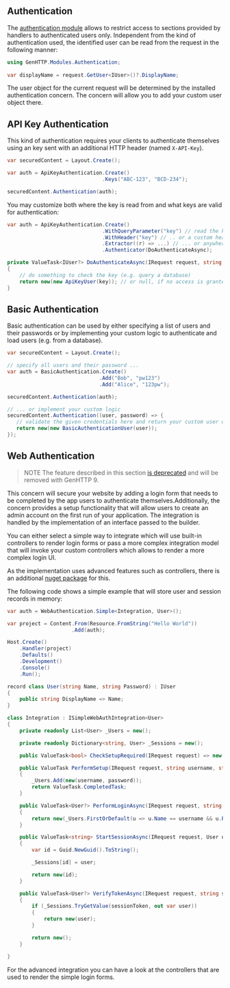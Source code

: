 ﻿## Authentication

The [authentication module](https://www.nuget.org/packages/GenHTTP.Modules.Authentication/)
allows to restrict access to sections provided 
by handlers to authenticated users only. Independent from the kind of authentication
used, the identified user can be read from the request in the following manner:

```csharp
using GenHTTP.Modules.Authentication;
                        
var displayName = request.GetUser<IUser>()?.DisplayName;
```

The user object for the current request will be determined by the installed authentication
concern. The concern will allow you to add your custom user object there.

## API Key Authentication

This kind of authentication requires your clients to authenticate themselves using an key sent
with an additional HTTP header (named `X-API-Key`). 

```csharp
var securedContent = Layout.Create();

var auth = ApiKeyAuthentication.Create()
                               .Keys("ABC-123", "BCD-234");

securedContent.Authentication(auth);
```

You may customize both where the key is read from and what keys are valid for authentication:

```csharp
var auth = ApiKeyAuthentication.Create()
                               .WithQueryParameter("key") // read the key from the query ..
                               .WithHeader("key") // .. or a custom header ...
                               .Extractor((r) => ...) // ... or anywhere else
                               .Authenticator(DoAuthenticateAsync);

private ValueTask<IUser?> DoAuthenticateAsync(IRequest request, string key)
{
    // do something to check the key (e.g. query a database)
    return new(new ApiKeyUser(key)); // or null, if no access is granted
}
```

## Basic Authentication

Basic authentication can be used by either specifying a list of users and their passwords or
by implementing your custom logic to authenticate and load users (e.g. from a database).

```csharp
var securedContent = Layout.Create();

// specify all users and their password ...
var auth = BasicAuthentication.Create()
                              .Add("Bob", "pw123")
                              .Add("Alice", "123pw");

securedContent.Authentication(auth);

// ... or implement your custom logic
securedContent.Authentication((user, password) => {
   // validate the given credentials here and return your custom user object which needs to implement IUser
   return new(new BasicAuthenticationUser(user));
});
```

## Web Authentication

> <span class="note">NOTE</span> The feature described in this section [is deprecated](https://github.com/Kaliumhexacyanoferrat/GenHTTP/issues/496) and will be removed with GenHTTP 9.

This concern will secure your website by adding a login form that needs to be completed by 
the app users to authenticate themselves.Additionally, the concern provides a setup functionality 
that will allow users to create an admin account on the first run of your application. 
The integration is handled by the implementation of an interface passed to the builder.

You can either select a simple way to integrate which will use built-in controllers to
render login forms or pass a more complex integration model that will invoke your custom
controllers which allows to render a more complex login UI.

As the implementation uses advanced features such as controllers, there is an additional
[nuget package](https://www.nuget.org/packages/GenHTTP.Modules.Authentication.Web/) for this.

The following code shows a simple example that will store user and session records in memory:

```csharp
var auth = WebAuthentication.Simple<Integration, User>();

var project = Content.From(Resource.FromString("Hello World"))
                     .Add(auth);

Host.Create()
    .Handler(project)
    .Defaults()
    .Development()
    .Console()
    .Run();

record class User(string Name, string Password) : IUser
{
    public string DisplayName => Name;
}

class Integration : ISimpleWebAuthIntegration<User>
{
    private readonly List<User> _Users = new();

    private readonly Dictionary<string, User> _Sessions = new();

    public ValueTask<bool> CheckSetupRequired(IRequest request) => new(_Users.Count == 0);

    public ValueTask PerformSetup(IRequest request, string username, string password)
    {
        _Users.Add(new(username, password));
        return ValueTask.CompletedTask;
    }

    public ValueTask<User?> PerformLoginAsync(IRequest request, string username, string password)
    {
        return new(_Users.FirstOrDefault(u => u.Name == username && u.Password == password));
    }

    public ValueTask<string> StartSessionAsync(IRequest request, User user)
    {
        var id = Guid.NewGuid().ToString();

        _Sessions[id] = user;

        return new(id);
    }

    public ValueTask<User?> VerifyTokenAsync(IRequest request, string sessionToken) 
    {
        if (_Sessions.TryGetValue(sessionToken, out var user))
        {
            return new(user);
        }

        return new();
    } 

}
```

For the advanced integration you can have a look at the controllers that are used
to render the simple login forms.